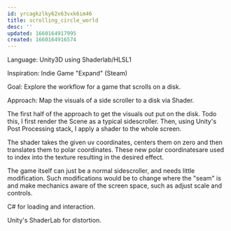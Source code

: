 ```yaml
---
id: yrcagkzlky62x63vxk6im46
title: scrolling_circle_world
desc: ''
updated: 1660164917995
created: 1660164916574
---
```

Language: Unity3D using Shaderlab/HLSL1

Inspiration: Indie Game "Expand" (Steam)

Goal: Explore the workflow for a game that scrolls on a disk.

Approach: Map the visuals of a side scroller to a disk via Shader.

The first half of the approach to get the visuals out put on the disk. Todo this, I first render the Scene as a typical sidescroller. Then, using Unity's Post Processing stack, I apply a shader to the whole screen.

The shader takes the given uv coordinates, centers them on zero and then translates them to polar coordinates. These new polar coordinatesare used to index into the texture resulting in the desired effect.

The game itself can just be a normal sidescroller, and needs little modification. Such modifications would be to change where the "seam" is and make mechanics aware of the screen space, such as adjust scale and controls.



C# for loading and interaction.

Unity's ShaderLab for distortion.